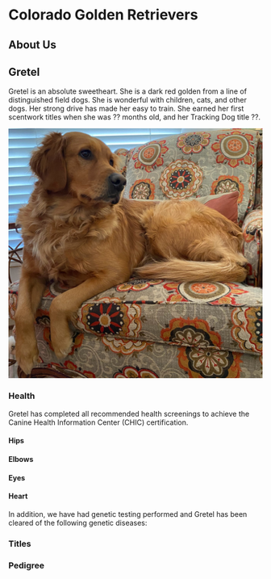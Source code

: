 # Colorado Golden Retrievers

## About Us


## Gretel
Gretel is an absolute sweetheart. She is a dark red golden from a line of distinguished field dogs. She is wonderful with children, cats, and other dogs. Her strong drive has made her easy to train. She earned her first scentwork titles when she was ?? months old, and her Tracking Dog title ??.

![](IMG_3516.jpg)

### Health
Gretel has completed all recommended health screenings to achieve the Canine Health Information Center (CHIC) certification. 

#### Hips
#### Elbows
#### Eyes
#### Heart

In addition, we have had genetic testing performed and Gretel has been cleared of the following genetic diseases:

### Titles

### Pedigree
